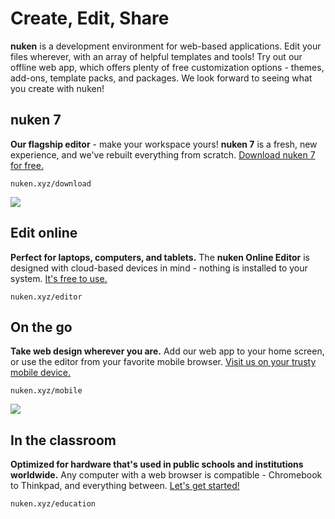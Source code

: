 # Create, Edit, Share

**nuken** is a development environment for web-based applications. Edit your files wherever, with an array of helpful templates and tools! Try out our offline web app, which offers plenty of free customization options - themes, add-ons, template packs, and packages. We look forward to seeing what you create with nuken!

## nuken 7

**Our flagship editor** - make your workspace yours! **nuken 7** is a fresh, new experience, and we've rebuilt everything from scratch. [Download nuken 7 for free.](http://nuken.xyz/download) 

``
nuken.xyz/download
``

![](https://nuken.gitbook.io/~/files/v0/b/gitbook-28427.appspot.com/o/assets%2F-MlBO-Je5kwyo8aFQDUg%2F-MlBP2ff8pfwPs4VTEB3%2F-MlBPYCCX9aInAFM7ncw%2Fworkspace.png?alt=media&token=96e6683a-54ea-46e7-aa35-80a0fcf4fe7c)



## Edit online

**Perfect for laptops, computers, and tablets.** The **nuken Online Editor** is designed with cloud-based devices in mind - nothing is installed to your system. [It's free to use.](http://nuken.xyz/editor)

``
nuken.xyz/editor
``


## On the go

**Take web design wherever you are.** Add our web app to your home screen, or use the editor from your favorite mobile browser. [Visit us on your trusty mobile device. ](http://nuken.xyz/editor)

``
nuken.xyz/mobile
``


![](https://nuken.gitbook.io/~/files/v0/b/gitbook-x-prod.appspot.com/o/spaces%2FsLBAbO3UBRSpBqCNX5ar%2Fuploads%2FQV0eU9OMz3G0zNpD9UTI%2Fimage.png?alt=media&token=64c58072-10ae-47dc-b3dd-d79be9e36e36)




## In the classroom

**Optimized for hardware that's used in public schools and institutions worldwide.** Any computer with a web browser is compatible - Chromebook to Thinkpad, and everything between. [Let's get started!](http://nuken.xyz/education)

``
nuken.xyz/education
``

